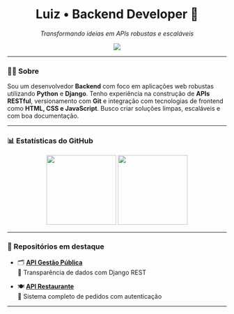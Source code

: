 <h1 align="center">Luiz • Backend Developer 🐍</h1>

<p align="center">
  <em>Transformando ideias em APIs robustas e escaláveis</em>
</p>

<div align="center">
  <img src="https://skillicons.dev/icons?i=python,js,html,css,django,postgres,git,linux&theme=dark" />
</div>

---

### 👨‍💻 Sobre

Sou um desenvolvedor **Backend** com foco em aplicações web robustas utilizando **Python** e **Django**. Tenho experiência na construção de **APIs RESTful**, versionamento com **Git** e integração com tecnologias de frontend como **HTML, CSS e JavaScript**. Busco criar soluções limpas, escaláveis e com boa documentação.

---

### 📊 Estatísticas do GitHub

<div align="center">
  <img height="160em" src="https://github-readme-stats.vercel.app/api/top-langs/?username=luizsoc&layout=compact&theme=dark&hide_border=true" />
  <img height="160em" src="https://github-readme-stats.vercel.app/api?username=luizsoc&show_icons=true&theme=dark&hide_border=true&count_private=true" />
</div>

---

### 📌 Repositórios em destaque

- 🗂️ [**API Gestão Pública**](https://github.com/luizsoc/gestao-publica-api)  
  🔧 Transparência de dados com Django REST

- 🍽️ [**API Restaurante**](https://github.com/luizsoc/restaurante-api)  
  🛒 Sistema completo de pedidos com autenticação

---

